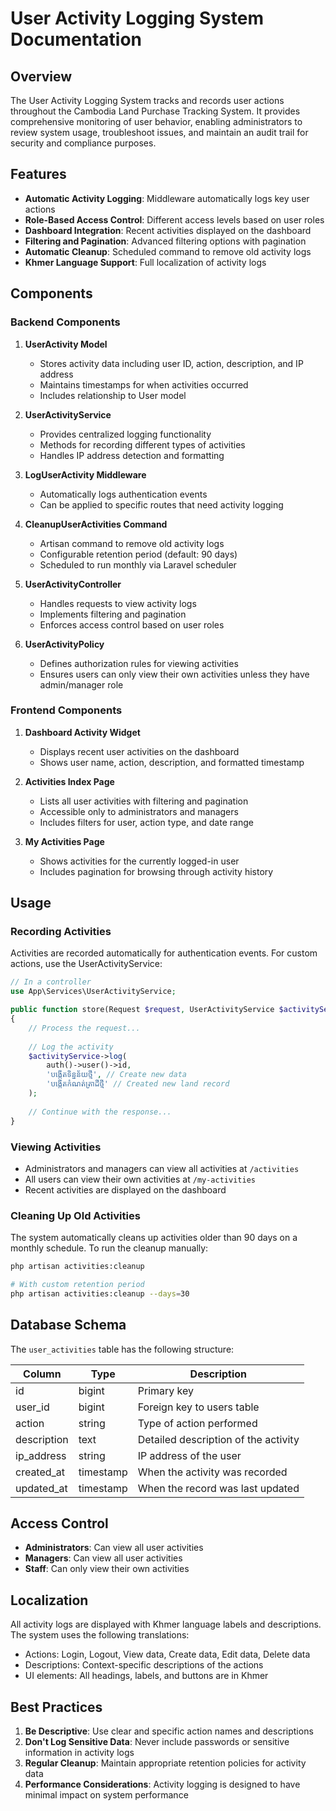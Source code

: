 # User Activity Logging System Documentation

## Overview

The User Activity Logging System tracks and records user actions throughout the Cambodia Land Purchase Tracking System. It provides comprehensive monitoring of user behavior, enabling administrators to review system usage, troubleshoot issues, and maintain an audit trail for security and compliance purposes.

## Features

- **Automatic Activity Logging**: Middleware automatically logs key user actions
- **Role-Based Access Control**: Different access levels based on user roles
- **Dashboard Integration**: Recent activities displayed on the dashboard
- **Filtering and Pagination**: Advanced filtering options with pagination
- **Automatic Cleanup**: Scheduled command to remove old activity logs
- **Khmer Language Support**: Full localization of activity logs

## Components

### Backend Components

1. **UserActivity Model**
   - Stores activity data including user ID, action, description, and IP address
   - Maintains timestamps for when activities occurred
   - Includes relationship to User model

2. **UserActivityService**
   - Provides centralized logging functionality
   - Methods for recording different types of activities
   - Handles IP address detection and formatting

3. **LogUserActivity Middleware**
   - Automatically logs authentication events
   - Can be applied to specific routes that need activity logging

4. **CleanupUserActivities Command**
   - Artisan command to remove old activity logs
   - Configurable retention period (default: 90 days)
   - Scheduled to run monthly via Laravel scheduler

5. **UserActivityController**
   - Handles requests to view activity logs
   - Implements filtering and pagination
   - Enforces access control based on user roles

6. **UserActivityPolicy**
   - Defines authorization rules for viewing activities
   - Ensures users can only view their own activities unless they have admin/manager role

### Frontend Components

1. **Dashboard Activity Widget**
   - Displays recent user activities on the dashboard
   - Shows user name, action, description, and formatted timestamp

2. **Activities Index Page**
   - Lists all user activities with filtering and pagination
   - Accessible only to administrators and managers
   - Includes filters for user, action type, and date range

3. **My Activities Page**
   - Shows activities for the currently logged-in user
   - Includes pagination for browsing through activity history

## Usage

### Recording Activities

Activities are recorded automatically for authentication events. For custom actions, use the UserActivityService:

```php
// In a controller
use App\Services\UserActivityService;

public function store(Request $request, UserActivityService $activityService)
{
    // Process the request...
    
    // Log the activity
    $activityService->log(
        auth()->user()->id,
        'បង្កើតទិន្នន័យថ្មី', // Create new data
        'បង្កើតកំណត់ត្រាដីថ្មី' // Created new land record
    );
    
    // Continue with the response...
}
```

### Viewing Activities

- Administrators and managers can view all activities at `/activities`
- All users can view their own activities at `/my-activities`
- Recent activities are displayed on the dashboard

### Cleaning Up Old Activities

The system automatically cleans up activities older than 90 days on a monthly schedule. To run the cleanup manually:

```bash
php artisan activities:cleanup

# With custom retention period
php artisan activities:cleanup --days=30
```

## Database Schema

The `user_activities` table has the following structure:

| Column       | Type         | Description                           |
|--------------|--------------|---------------------------------------|
| id           | bigint       | Primary key                           |
| user_id      | bigint       | Foreign key to users table            |
| action       | string       | Type of action performed              |
| description  | text         | Detailed description of the activity  |
| ip_address   | string       | IP address of the user                |
| created_at   | timestamp    | When the activity was recorded        |
| updated_at   | timestamp    | When the record was last updated      |

## Access Control

- **Administrators**: Can view all user activities
- **Managers**: Can view all user activities
- **Staff**: Can only view their own activities

## Localization

All activity logs are displayed with Khmer language labels and descriptions. The system uses the following translations:

- Actions: Login, Logout, View data, Create data, Edit data, Delete data
- Descriptions: Context-specific descriptions of the actions
- UI elements: All headings, labels, and buttons are in Khmer

## Best Practices

1. **Be Descriptive**: Use clear and specific action names and descriptions
2. **Don't Log Sensitive Data**: Never include passwords or sensitive information in activity logs
3. **Regular Cleanup**: Maintain appropriate retention policies for activity data
4. **Performance Considerations**: Activity logging is designed to have minimal impact on system performance
